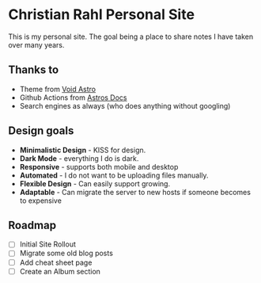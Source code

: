 
# Christian Rahl Personal Site
This is my personal site. The goal being a place to share notes I have taken over many years.

## Thanks to
- Theme from [Void Astro](eAntillon/void-astro)
- Github Actions from [Astros Docs](https://docs.astro.build/en/guides/deploy/aws/)
- Search engines as always (who does anything without googling)

## Design goals

- **Minimalistic Design** - KISS for design.
- **Dark Mode** - everything I do is dark.
- **Responsive** - supports both mobile and desktop
- **Automated** - I do not want to be uploading files manually.
- **Flexible Design** - Can easily support growing.
- **Adaptable** - Can migrate the server to new hosts if someone becomes to expensive

## Roadmap
- [ ] Initial Site Rollout
- [ ] Migrate some old blog posts
- [ ] Add cheat sheet page
- [ ] Create an Album section
